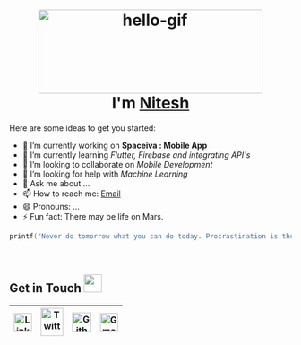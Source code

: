 <h1 align="center"> <img src="https://github.com/sainiteshb/sainiteshb/blob/master/assets/hello.gif" alt="hello-gif" width="400px" height="150px" ><br >I'm <a href="https://www.linkedin.com/in/sai-nitesh-684b271a5"> Nitesh </a> </h1>

Here are some ideas to get you started:

- 🔭 I’m currently working on **Spaceiva : Mobile App**
- 🌱 I’m currently learning  *Flutter, Firebase and integrating API's*
- 👯 I’m looking to collaborate on *Mobile Development* 
- 🤔 I’m looking for help with *Machine Learning*
- 💬 Ask me about ...
- 📫 How to reach me: <a href="mailto:sainitesh321@gmail.com">Email</a>
- 😄 Pronouns: ...
- ⚡ Fun fact: There may be life on Mars.

```C
printf("Never do tomorrow what you can do today. Procrastination is the thief of time. Quote by Charles Dickens.");
```
<br>

<h2>
Get in Touch <img src="https://github.com/sainiteshb/sainiteshb/blob/master/assets/Handshake.gif" height="32px">
</h2>

| [<img src="https://github.com/sainiteshb/sainiteshb/blob/master/assets/Linkedin.svg" alt="Linkedin Logo" width="32">](https://www.linkedin.com/in/sai-nitesh-684b271a5) |  [<img src="https://github.com/sainiteshb/sainiteshb/blob/master/assets/twitter.svg" alt="Twitter logo" width="40" height="50">](https://twitter.com/SaiNitesh13)| [<img src="https://cdn.svgporn.com/logos/github-icon.svg" alt="Github logo" width="34">](https://github.com/sainiteshb) | [<img src="https://github.com/sainiteshb/sainiteshb/blob/master/assets/Gmail.svg" alt="Gmail logo" height="32">](mailto:sainitesh321@gmail.com)
|:---:|:---:|:---:|:---:|

<br>
